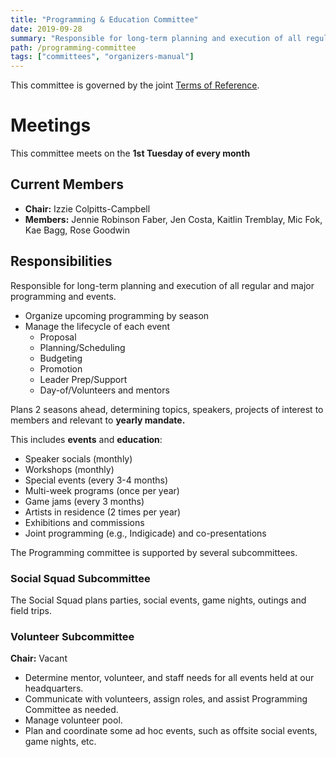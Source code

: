 ```yaml
---
title: "Programming & Education Committee"
date: 2019-09-28
summary: "Responsible for long-term planning and execution of all regular and major programming and events."
path: /programming-committee
tags: ["committees", "organizers-manual"]
---
```


This committee is governed by the joint [Terms of Reference](/manual/joint-terms-of-reference).

# Meetings

This committee meets on the **1st Tuesday of every month**

## Current Members

- **Chair:** Izzie Colpitts-Campbell
- **Members:** Jennie Robinson Faber, Jen Costa, Kaitlin Tremblay, Mic Fok, Kae Bagg, Rose Goodwin

## Responsibilities

Responsible for long-term planning and execution of all regular and major programming and events.

- Organize upcoming programming by season
- Manage the lifecycle of each event
  - Proposal
  - Planning/Scheduling
  - Budgeting
  - Promotion
  - Leader Prep/Support
  - Day-of/Volunteers and mentors

Plans 2 seasons ahead, determining topics, speakers, projects of interest to members and relevant to **yearly mandate.**

This includes **events** and **education**:

- Speaker socials (monthly)
- Workshops (monthly)
- Special events (every 3-4 months)
- Multi-week programs (once per year)
- Game jams (every 3 months)
- Artists in residence (2 times per year)
- Exhibitions and commissions
- Joint programming (e.g., Indigicade)
  and co-presentations

The Programming committee is supported by several subcommittees.

### Social Squad Subcommittee

The Social Squad plans parties, social events, game nights, outings and field trips.

### Volunteer Subcommittee

**Chair:** Vacant

- Determine mentor, volunteer, and staff needs for all events held at our
  headquarters.
- Communicate with volunteers, assign roles, and assist Programming Committee as needed.
- Manage volunteer pool.
- Plan and coordinate some ad hoc events, such as offsite social events, game nights, etc.
